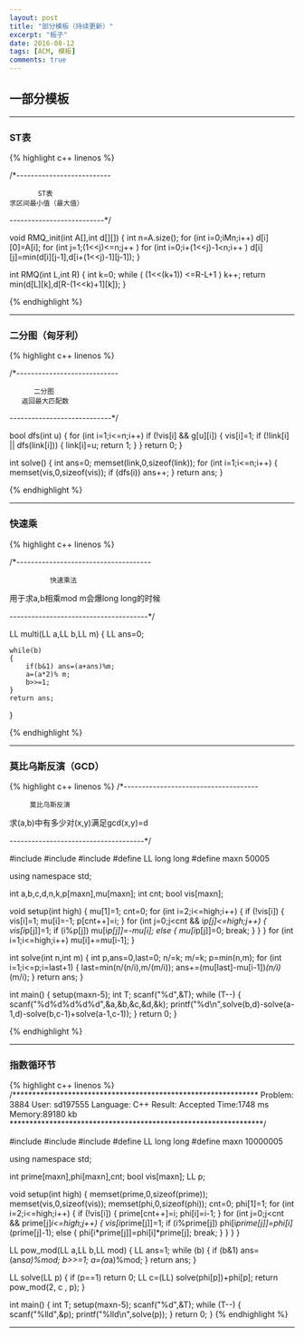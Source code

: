 ```yaml
---
layout: post
title: "部分模板（持续更新）"
excerpt: "板子"
date: 2016-08-12
tags: [ACM, 模板]
comments: true
---
```


## 一部分模板

---

### ST表
{% highlight c++ linenos %}

/*--------------------------

           ST表
    求区间最小值（最大值）

--------------------------*/


void RMQ_init(int A[],int d[][])
{
    int n=A.size();
    for (int i=0;iMn;i++) d[i][0]=A[i];
    for (int j=1;(1<<j)<=n;j++ )
        for (int i=0;i+(1<<j)-1<n;i++ ) d[i][j]=min(d[i][j-1],d[i+(1<<j)-1][j-1]);
}

int RMQ(int L,int R)
{
    int k=0;
    while ( (1<<(k+1)) <=R-L+1 ) k++;
    return min(d[L][k],d[R-(1<<k)+1][k]);
}

{% endhighlight %}

---

### 二分图（匈牙利）
{% highlight c++ linenos %}

/*----------------------------

          二分图
       返回最大匹配数

----------------------------*/

bool dfs(int u)
{
    for (int i=1;i<=n;i++) if (!vis[i] && g[u][i])
    {
        vis[i]=1;
        if (!link[i] || dfs(link[i]))
        {
            link[i]=u;
            return 1;
        }
    }
    return 0;
}

int solve()
{
    int ans=0;
    memset(link,0,sizeof(link));
    for (int i=1;i<=n;i++)
    {
        memset(vis,0,sizeof(vis));
        if (dfs(i)) ans++;
    }
    return ans;
}

{% endhighlight %}

---

### 快速乘
{% highlight c++ linenos %}

/*-------------------------------------

              快速乘法
用于求a,b相乘mod m会爆long long的时候

--------------------------------------*/

LL multi(LL a,LL b,LL m) {
    LL ans=0;

    while(b)
    {
        if(b&1) ans=(a+ans)%m;
        a=(a*2)% m;
        b>>=1;
    }
    return ans;
}

{% endhighlight %}

---

### 莫比乌斯反演（GCD）

{% highlight c++ linenos %}
/*-------------------------------------

         莫比乌斯反演
求(a,b)中有多少对(x,y)满足gcd(x,y)=d

-------------------------------------*/

#include <iostream>
#include <cstring>
#include <cstdio>
#define LL long long
#define maxn 50005

using namespace std;

int a,b,c,d,n,k,p[maxn],mu[maxn];
int cnt;
bool vis[maxn];

void setup(int high)
{
    mu[1]=1; cnt=0;
    for (int i=2;i<=high;i++)
    {
        if (!vis[i])
        {
            vis[i]=1; mu[i]=-1;
            p[cnt++]=i;
        }
        for (int j=0;j<cnt && i*p[j]<=high;j++)
        {
            vis[i*p[j]]=1;
            if (i%p[j]) mu[i*p[j]]=-mu[i];
            else
            {
                mu[i*p[j]]=0;
                break;
            }
        }
    }
    for (int i=1;i<=high;i++) mu[i]+=mu[i-1];
}

int solve(int n,int m)
{
    int p,ans=0,last=0;
    n/=k; m/=k;
    p=min(n,m);
    for (int i=1;i<=p;i=last+1)
    {
        last=min(n/(n/i),m/(m/i));
        ans+=(mu[last]-mu[i-1])*(n/i)*(m/i);
    }
    return ans;
}

int main()
{
    setup(maxn-5);
    int T;
    scanf("%d",&T);
    while (T--)
    {
        scanf("%d%d%d%d%d",&a,&b,&c,&d,&k);
        printf("%d\n",solve(b,d)-solve(a-1,d)-solve(b,c-1)+solve(a-1,c-1));
    }
    return 0;
}

{% endhighlight %}

---

### 指数循环节

{% highlight c++ linenos %}
/**************************************************************
    Problem: 3884
    User: sd197555
    Language: C++
    Result: Accepted
    Time:1748 ms
    Memory:89180 kb
****************************************************************/

#include <iostream>
#include <cstring>
#include <cstdio>
#define LL long long
#define maxn 10000005

using namespace std;

int prime[maxn],phi[maxn],cnt;
bool vis[maxn];
LL p;

void setup(int high)
{
    memset(prime,0,sizeof(prime));
    memset(vis,0,sizeof(vis));
    memset(phi,0,sizeof(phi));
    cnt=0;
    phi[1]=1;
    for (int i=2;i<=high;i++)
    {
        if (!vis[i])
        {
            prime[cnt++]=i;
            phi[i]=i-1;
        }
        for (int j=0;j<cnt && prime[j]*i<=high;j++)
        {
            vis[i*prime[j]]=1;
            if (i%prime[j]) phi[i*prime[j]]=phi[i]*(prime[j]-1);
            else
            {
                phi[i*prime[j]]=phi[i]*prime[j];
                break;
            }
        }
    }
}

LL pow_mod(LL a,LL b,LL mod)
{
    LL ans=1;
    while (b)
    {
        if (b&1) ans=(ans*a)%mod;
        b>>=1;
        a=(a*a)%mod;
    }
    return ans;
}

LL solve(LL p)
{
    if (p==1) return 0;
    LL c=(LL) solve(phi[p])+phi[p];
    return pow_mod(2, c , p);
}

int main()
{
    int T;
    setup(maxn-5);
    scanf("%d",&T);
    while (T--)
    {
        scanf("%lld",&p);
        printf("%lld\n",solve(p));
    }
    return 0;
}
{% endhighlight %}

---
